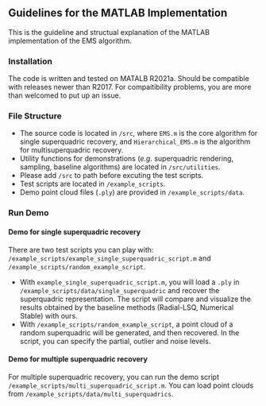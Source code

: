 ## Guidelines for the MATLAB Implementation

This is the guideline and structual explanation of the MATLAB implementation of the EMS algorithm.

### Installation

The code is written and tested on MATALB R2021a.
Should be compatible with releases newer than R2017.
For compaitibility problems, you are more than welcomed to put up an issue.

### File Structure

- The source code is located in `/src`, where `EMS.m` is the core algorithm for single superquadric recovery, and `Hierarchical_EMS.m` is the algorithm for multisuperquadric recovery.
- Utility functions for demonstrations (*e.g.* superquadric rendering, sampling, baseline algorithms) are located in `/src/utilities`.
- Please add `/src` to path before excuting the test scripts.
- Test scripts are located in `/example_scripts`.
- Demo point cloud files (`.ply`) are provided in `/example_scripts/data`.


### Run Demo

#### Demo for single superquadric recovery

There are two test scripts you can play with: `/example_scripts/example_single_superquadric_script.m` and `/example_scripts/random_example_script`.
- With `example_single_superquadric_script.m`, you will load a `.ply` in `/example_scripts/data/single_superquadric` and recover the superquadric representation. The script will compare and visualize the results obtained by the baseline methods (Radial-LSQ, Numerical Stable) with ours.
- With `/example_scripts/random_example_script`, a point cloud of a random superquadric will be generated, and then recovered. In the script, you can specify the partial, outlier and noise levels.

#### Demo for multiple superquadric recovery

For multiple superquadric recovery, you can run the demo script `/example_scripts/multi_superquadric_script.m`.
You can load point clouds from `/example_scripts/data/multi_superquadrics`.
